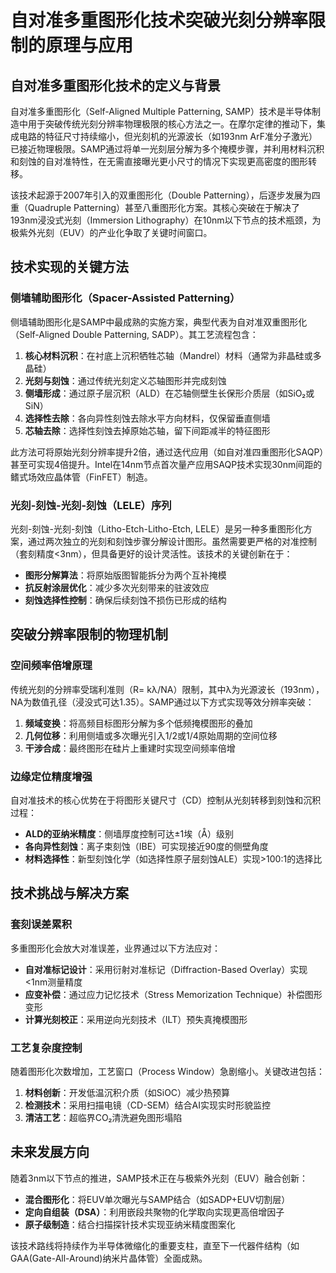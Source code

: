 # 自对准多重图形化技术突破光刻分辨率限制的原理与应用

## 自对准多重图形化技术的定义与背景

自对准多重图形化（Self-Aligned Multiple Patterning, SAMP）技术是半导体制造中用于突破传统光刻分辨率物理极限的核心方法之一。在摩尔定律的推动下，集成电路的特征尺寸持续缩小，但光刻机的光源波长（如193nm ArF准分子激光）已接近物理极限。SAMP通过将单一光刻层分解为多个掩模步骤，并利用材料沉积和刻蚀的自对准特性，在无需直接曝光更小尺寸的情况下实现更高密度的图形转移。

该技术起源于2007年引入的双重图形化（Double Patterning），后逐步发展为四重（Quadruple Patterning）甚至八重图形化方案。其核心突破在于解决了193nm浸没式光刻（Immersion Lithography）在10nm以下节点的技术瓶颈，为极紫外光刻（EUV）的产业化争取了关键时间窗口。

## 技术实现的关键方法

### 侧墙辅助图形化（Spacer-Assisted Patterning）

侧墙辅助图形化是SAMP中最成熟的实施方案，典型代表为自对准双重图形化（Self-Aligned Double Patterning, SADP）。其工艺流程包含：
1. **核心材料沉积**：在衬底上沉积牺牲芯轴（Mandrel）材料（通常为非晶硅或多晶硅）
2. **光刻与刻蚀**：通过传统光刻定义芯轴图形并完成刻蚀
3. **侧墙形成**：通过原子层沉积（ALD）在芯轴侧壁生长保形介质层（如SiO₂或SiN）
4. **选择性去除**：各向异性刻蚀去除水平方向材料，仅保留垂直侧墙
5. **芯轴去除**：选择性刻蚀去掉原始芯轴，留下间距减半的特征图形

此方法可将原始光刻分辨率提升2倍，通过迭代应用（如自对准四重图形化SAQP）甚至可实现4倍提升。Intel在14nm节点首次量产应用SAQP技术实现30nm间距的鳍式场效应晶体管（FinFET）制造。

### 光刻-刻蚀-光刻-刻蚀（LELE）序列

光刻-刻蚀-光刻-刻蚀（Litho-Etch-Litho-Etch, LELE）是另一种多重图形化方案，通过两次独立的光刻和刻蚀步骤分解设计图形。虽然需要更严格的对准控制（套刻精度<3nm），但具备更好的设计灵活性。该技术的关键创新在于：
- **图形分解算法**：将原始版图智能拆分为两个互补掩模
- **抗反射涂层优化**：减少多次光刻带来的驻波效应
- **刻蚀选择性控制**：确保后续刻蚀不损伤已形成的结构

## 突破分辨率限制的物理机制

### 空间频率倍增原理

传统光刻的分辨率受瑞利准则（R= kλ/NA）限制，其中λ为光源波长（193nm），NA为数值孔径（浸没式可达1.35）。SAMP通过以下方式实现等效分辨率突破：
1. **频域变换**：将高频目标图形分解为多个低频掩模图形的叠加
2. **几何位移**：利用侧墙或多次曝光引入1/2或1/4原始周期的空间位移
3. **干涉合成**：最终图形在硅片上重建时实现空间频率倍增

### 边缘定位精度增强

自对准技术的核心优势在于将图形关键尺寸（CD）控制从光刻转移到刻蚀和沉积过程：
- **ALD的亚纳米精度**：侧墙厚度控制可达±1埃（Å）级别
- **各向异性刻蚀**：离子束刻蚀（IBE）可实现接近90度的侧壁角度
- **材料选择性**：新型刻蚀化学（如选择性原子层刻蚀ALE）实现>100:1的选择比

## 技术挑战与解决方案

### 套刻误差累积

多重图形化会放大对准误差，业界通过以下方法应对：
- **自对准标记设计**：采用衍射对准标记（Diffraction-Based Overlay）实现<1nm测量精度
- **应变补偿**：通过应力记忆技术（Stress Memorization Technique）补偿图形变形
- **计算光刻校正**：采用逆向光刻技术（ILT）预失真掩模图形

### 工艺复杂度控制

随着图形化次数增加，工艺窗口（Process Window）急剧缩小。关键改进包括：
1. **材料创新**：开发低温沉积介质（如SiOC）减少热预算
2. **检测技术**：采用扫描电镜（CD-SEM）结合AI实现实时形貌监控
3. **清洁工艺**：超临界CO₂清洗避免图形塌陷

## 未来发展方向

随着3nm以下节点的推进，SAMP技术正在与极紫外光刻（EUV）融合创新：
- **混合图形化**：将EUV单次曝光与SAMP结合（如SADP+EUV切割层）
- **定向自组装（DSA）**：利用嵌段共聚物的化学取向实现更高倍增因子
- **原子级制造**：结合扫描探针技术实现亚纳米精度图案化

该技术路线将持续作为半导体微缩化的重要支柱，直至下一代器件结构（如GAA(Gate-All-Around)纳米片晶体管）全面成熟。